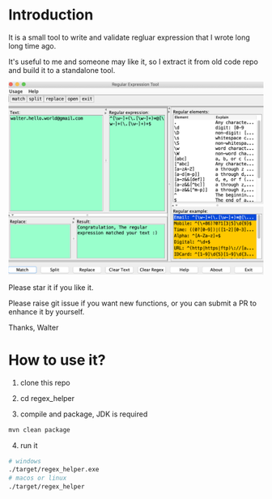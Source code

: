 # Introduction

It is a small tool to write and validate regluar expression that I wrote long long time ago.

It's useful to me and someone may like it, so I extract it from old code repo and build it to a standalone tool.

![](snapshot.png)

Please star it if you like it.

Please raise git issue if you want new functions, or you can submit a PR to enhance it by yourself.

Thanks, Walter

# How to use it?

1. clone this repo

2. cd regex_helper

3. compile and package, JDK is required

```sh
mvn clean package
```

4. run it

```sh
# windows
./target/regex_helper.exe
# macos or linux
./target/regex_helper
```